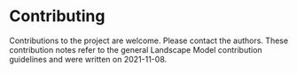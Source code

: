 # Contributing
Contributions to the project are welcome. Please contact the authors. These contribution notes refer to the general 
Landscape Model contribution guidelines and were written on 2021-11-08. 
